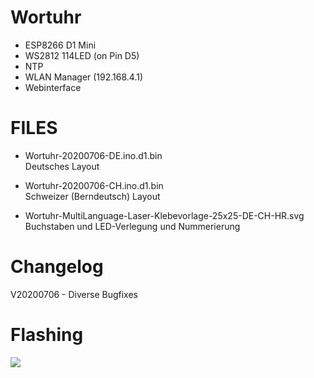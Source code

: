 # Wortuhr

* ESP8266 D1 Mini
* WS2812 114LED (on Pin D5)
* NTP
* WLAN Manager (192.168.4.1)
* Webinterface

# FILES

- Wortuhr-20200706-DE.ino.d1.bin  
Deutsches Layout  

- Wortuhr-20200706-CH.ino.d1.bin  
Schweizer (Berndeutsch) Layout  

- Wortuhr-MultiLanguage-Laser-Klebevorlage-25x25-DE-CH-HR.svg  
Buchstaben und LED-Verlegung und Nummerierung

# Changelog  
V20200706 - Diverse Bugfixes

# Flashing
<img src=https://github.com/eokgnah/Wortuhr/blob/master/Flash.png>

